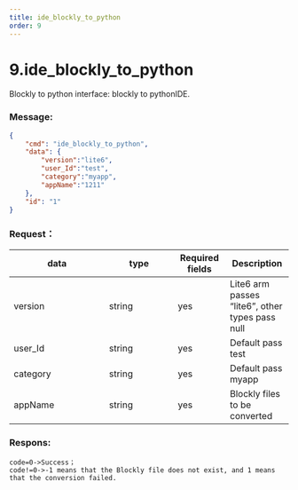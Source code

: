 ```yaml
---
title: ide_blockly_to_python
order: 9
---
```

# 9.ide_blockly_to_python

 
Blockly to python interface:   blockly to pythonIDE.


### Message:  

```json
{
    "cmd": "ide_blockly_to_python",
    "data": {
        "version":"lite6",
        "user_Id":"test",
        "category":"myapp",
        "appName":"1211"
    },
    "id": "1"
}
```




### Request：    



<table><thead><tr><th width="156">data</th><th width="108">type</th><th width="78">Required fields</th><th>Description</th></tr></thead><tbody><tr><td>version</td><td>string</td><td>yes</td><td>Lite6 arm passes “lite6”, other types pass null</td></tr><tr><td>user_Id</td><td>string</td><td>yes</td><td>Default pass test</td></tr><tr><td>category</td><td>string</td><td>yes</td><td>Default pass myapp</td></tr><tr><td>appName</td><td>string</td><td>yes</td><td>Blockly files to be converted</td></tr></tbody></table>




### Respons:     

```
code=0->Success；
code!=0->-1 means that the Blockly file does not exist, and 1 means that the conversion failed.
```




